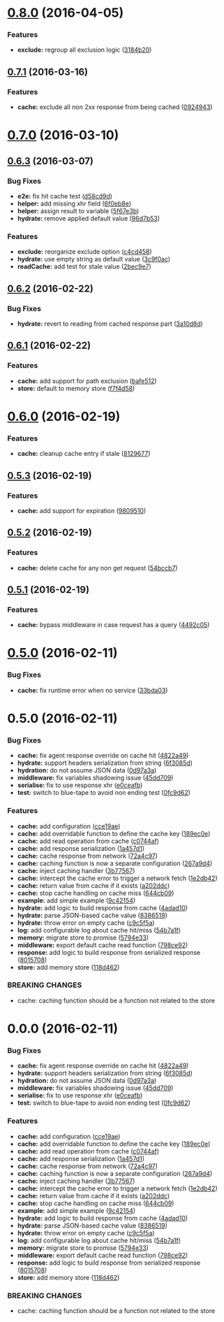 <a name="0.8.0"></a>
# [0.8.0](https://github.com/stephanebachelier/superapi-cache/compare/0.8.0...v0.8.0) (2016-04-05)


### Features

* **exclude:** regroup all exclusion logic ([3184b20](https://github.com/stephanebachelier/superapi-cache/commit/3184b20))



<a name="0.7.1"></a>
## [0.7.1](https://github.com/stephanebachelier/superapi-cache/compare/0.7.1...v0.7.1) (2016-03-16)


### Features

* **cache:** exclude all non 2xx response from being cached ([0924943](https://github.com/stephanebachelier/superapi-cache/commit/0924943))



<a name="0.7.0"></a>
# [0.7.0](https://github.com/stephanebachelier/superapi-cache/compare/0.7.0...v0.7.0) (2016-03-10)




<a name="0.6.3"></a>
## [0.6.3](https://github.com/stephanebachelier/superapi-cache/compare/0.6.3...v0.6.3) (2016-03-07)


### Bug Fixes

* **e2e:** fix hit cache test ([d58cd9d](https://github.com/stephanebachelier/superapi-cache/commit/d58cd9d))
* **helper:** add missing xhr field ([6f0eb8e](https://github.com/stephanebachelier/superapi-cache/commit/6f0eb8e))
* **helper:** assign result to variable ([5f67e3b](https://github.com/stephanebachelier/superapi-cache/commit/5f67e3b))
* **hydrate:** remove applied default value ([96d7b53](https://github.com/stephanebachelier/superapi-cache/commit/96d7b53))

### Features

* **exclude:** reorganize exclude option ([c4cd458](https://github.com/stephanebachelier/superapi-cache/commit/c4cd458))
* **hydrate:** use empty string as default value ([3c9f0ac](https://github.com/stephanebachelier/superapi-cache/commit/3c9f0ac))
* **readCache:** add test for stale value ([2bec9e7](https://github.com/stephanebachelier/superapi-cache/commit/2bec9e7))



<a name="0.6.2"></a>
## [0.6.2](https://github.com/stephanebachelier/superapi-cache/compare/0.6.2...v0.6.2) (2016-02-22)


### Bug Fixes

* **hydrate:** revert to reading from cached response part ([3a10d8d](https://github.com/stephanebachelier/superapi-cache/commit/3a10d8d))



<a name="0.6.1"></a>
## [0.6.1](https://github.com/stephanebachelier/superapi-cache/compare/0.6.1...v0.6.1) (2016-02-22)


### Features

* **cache:** add support for path exclusion ([bafe512](https://github.com/stephanebachelier/superapi-cache/commit/bafe512))
* **store:** default to memory store ([f7f4d58](https://github.com/stephanebachelier/superapi-cache/commit/f7f4d58))



<a name="0.6.0"></a>
# [0.6.0](https://github.com/stephanebachelier/superapi-cache/compare/0.6.0...v0.6.0) (2016-02-19)


### Features

* **cache:** cleanup cache entry if stale ([8129677](https://github.com/stephanebachelier/superapi-cache/commit/8129677))



<a name="0.5.3"></a>
## [0.5.3](https://github.com/stephanebachelier/superapi-cache/compare/0.5.3...v0.5.3) (2016-02-19)


### Features

* **cache:** add support for expiration ([9809510](https://github.com/stephanebachelier/superapi-cache/commit/9809510))



<a name="0.5.2"></a>
## [0.5.2](https://github.com/stephanebachelier/superapi-cache/compare/0.5.2...v0.5.2) (2016-02-19)


### Features

* **cache:** delete cache for any non get request ([54bccb7](https://github.com/stephanebachelier/superapi-cache/commit/54bccb7))



<a name="0.5.1"></a>
## [0.5.1](https://github.com/stephanebachelier/superapi-cache/compare/0.5.1...v0.5.1) (2016-02-19)


### Features

* **cache:** bypass middleware in case request has a query ([4492c05](https://github.com/stephanebachelier/superapi-cache/commit/4492c05))



<a name="0.5.0"></a>
# [0.5.0](https://github.com/stephanebachelier/superapi-cache/compare/0.5.0...v0.5.0) (2016-02-11)


### Bug Fixes

* **cache:** fix runtime error when no service ([33bda03](https://github.com/stephanebachelier/superapi-cache/commit/33bda03))



<a name="0.5.0"></a>
# 0.5.0 (2016-02-11)


### Bug Fixes

* **cache:** fix agent response override on cache hit ([4822a49](https://github.com/stephanebachelier/superapi-cache/commit/4822a49))
* **hydrate:** support headers serialization from string ([6f3085d](https://github.com/stephanebachelier/superapi-cache/commit/6f3085d))
* **hydration:** do not assume JSON data ([0d97a3a](https://github.com/stephanebachelier/superapi-cache/commit/0d97a3a))
* **middleware:** fix variables shadowing issue ([45dd709](https://github.com/stephanebachelier/superapi-cache/commit/45dd709))
* **serialise:** fix to use response xhr ([e0ceafb](https://github.com/stephanebachelier/superapi-cache/commit/e0ceafb))
* **test:** switch to blue-tape to avoid non ending test ([0fc9d62](https://github.com/stephanebachelier/superapi-cache/commit/0fc9d62))

### Features

* **cache:** add configuration ([cce19ae](https://github.com/stephanebachelier/superapi-cache/commit/cce19ae))
* **cache:** add overridable function to define the cache key ([189ec0e](https://github.com/stephanebachelier/superapi-cache/commit/189ec0e))
* **cache:** add read operation from cache ([c0744af](https://github.com/stephanebachelier/superapi-cache/commit/c0744af))
* **cache:** add response serialization ([1a457d1](https://github.com/stephanebachelier/superapi-cache/commit/1a457d1))
* **cache:** cache response from network ([72a4c97](https://github.com/stephanebachelier/superapi-cache/commit/72a4c97))
* **cache:** caching function is now a separate configuration ([267a9d4](https://github.com/stephanebachelier/superapi-cache/commit/267a9d4))
* **cache:** inject caching handler ([3b77567](https://github.com/stephanebachelier/superapi-cache/commit/3b77567))
* **cache:** intercept the cache error to trigger a network fetch ([1e2db42](https://github.com/stephanebachelier/superapi-cache/commit/1e2db42))
* **cache:** return value from cache if it exists ([a202ddc](https://github.com/stephanebachelier/superapi-cache/commit/a202ddc))
* **cache:** stop cache handling on cache miss ([644cb09](https://github.com/stephanebachelier/superapi-cache/commit/644cb09))
* **example:** add simple example ([9c42154](https://github.com/stephanebachelier/superapi-cache/commit/9c42154))
* **hydrate:** add logic to build response from cache ([4adad10](https://github.com/stephanebachelier/superapi-cache/commit/4adad10))
* **hydrate:** parse JSON-based cache value ([8386519](https://github.com/stephanebachelier/superapi-cache/commit/8386519))
* **hydrate:** throw error on empty cache ([c9c5f5a](https://github.com/stephanebachelier/superapi-cache/commit/c9c5f5a))
* **log:** add configurable log about cache hit/miss ([54b7a1f](https://github.com/stephanebachelier/superapi-cache/commit/54b7a1f))
* **memory:** migrate store to promise ([5794e33](https://github.com/stephanebachelier/superapi-cache/commit/5794e33))
* **middleware:** export default cache read function ([798ce92](https://github.com/stephanebachelier/superapi-cache/commit/798ce92))
* **response:** add logic to build response from serialized response ([8015708](https://github.com/stephanebachelier/superapi-cache/commit/8015708))
* **store:** add memory store ([118d462](https://github.com/stephanebachelier/superapi-cache/commit/118d462))


### BREAKING CHANGES

* cache: caching function should be a function not related to the store



<a name="0.0.0"></a>
# 0.0.0 (2016-02-11)


### Bug Fixes

* **cache:** fix agent response override on cache hit ([4822a49](https://github.com/stephanebachelier/superapi-cache/commit/4822a49))
* **hydrate:** support headers serialization from string ([6f3085d](https://github.com/stephanebachelier/superapi-cache/commit/6f3085d))
* **hydration:** do not assume JSON data ([0d97a3a](https://github.com/stephanebachelier/superapi-cache/commit/0d97a3a))
* **middleware:** fix variables shadowing issue ([45dd709](https://github.com/stephanebachelier/superapi-cache/commit/45dd709))
* **serialise:** fix to use response xhr ([e0ceafb](https://github.com/stephanebachelier/superapi-cache/commit/e0ceafb))
* **test:** switch to blue-tape to avoid non ending test ([0fc9d62](https://github.com/stephanebachelier/superapi-cache/commit/0fc9d62))

### Features

* **cache:** add configuration ([cce19ae](https://github.com/stephanebachelier/superapi-cache/commit/cce19ae))
* **cache:** add overridable function to define the cache key ([189ec0e](https://github.com/stephanebachelier/superapi-cache/commit/189ec0e))
* **cache:** add read operation from cache ([c0744af](https://github.com/stephanebachelier/superapi-cache/commit/c0744af))
* **cache:** add response serialization ([1a457d1](https://github.com/stephanebachelier/superapi-cache/commit/1a457d1))
* **cache:** cache response from network ([72a4c97](https://github.com/stephanebachelier/superapi-cache/commit/72a4c97))
* **cache:** caching function is now a separate configuration ([267a9d4](https://github.com/stephanebachelier/superapi-cache/commit/267a9d4))
* **cache:** inject caching handler ([3b77567](https://github.com/stephanebachelier/superapi-cache/commit/3b77567))
* **cache:** intercept the cache error to trigger a network fetch ([1e2db42](https://github.com/stephanebachelier/superapi-cache/commit/1e2db42))
* **cache:** return value from cache if it exists ([a202ddc](https://github.com/stephanebachelier/superapi-cache/commit/a202ddc))
* **cache:** stop cache handling on cache miss ([644cb09](https://github.com/stephanebachelier/superapi-cache/commit/644cb09))
* **example:** add simple example ([9c42154](https://github.com/stephanebachelier/superapi-cache/commit/9c42154))
* **hydrate:** add logic to build response from cache ([4adad10](https://github.com/stephanebachelier/superapi-cache/commit/4adad10))
* **hydrate:** parse JSON-based cache value ([8386519](https://github.com/stephanebachelier/superapi-cache/commit/8386519))
* **hydrate:** throw error on empty cache ([c9c5f5a](https://github.com/stephanebachelier/superapi-cache/commit/c9c5f5a))
* **log:** add configurable log about cache hit/miss ([54b7a1f](https://github.com/stephanebachelier/superapi-cache/commit/54b7a1f))
* **memory:** migrate store to promise ([5794e33](https://github.com/stephanebachelier/superapi-cache/commit/5794e33))
* **middleware:** export default cache read function ([798ce92](https://github.com/stephanebachelier/superapi-cache/commit/798ce92))
* **response:** add logic to build response from serialized response ([8015708](https://github.com/stephanebachelier/superapi-cache/commit/8015708))
* **store:** add memory store ([118d462](https://github.com/stephanebachelier/superapi-cache/commit/118d462))


### BREAKING CHANGES

* cache: caching function should be a function not related to the store



